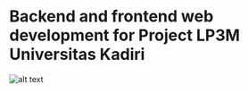 # Backend and frontend web development for Project LP3M Universitas Kadiri

![alt text](https://github.com/velocitysages/project-lp3m/blob/origin/lp3m.png?raw=true)
